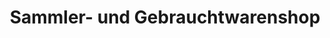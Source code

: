 ---
title: "Sammler- und Gebrauchtwarenshop"
url: /eberswalde/sammler-und-gebrauchtwarenshop/
shop: Warenhaus
---
